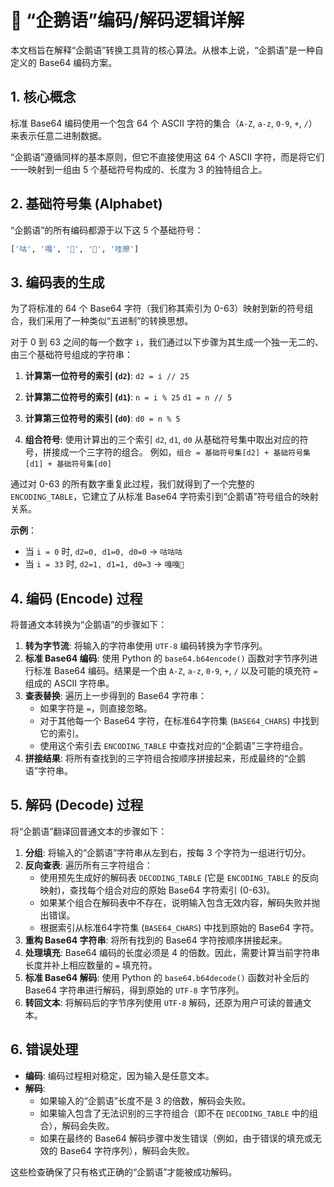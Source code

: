 # 🐧 “企鹅语”编码/解码逻辑详解

本文档旨在解释“企鹅语”转换工具背的核心算法。从根本上说，“企鹅语”是一种自定义的 Base64 编码方案。

## 1. 核心概念

标准 Base64 编码使用一个包含 64 个 ASCII 字符的集合（`A-Z`, `a-z`, `0-9`, `+`, `/`）来表示任意二进制数据。

“企鹅语”遵循同样的基本原则，但它不直接使用这 64 个 ASCII 字符，而是将它们一一映射到一组由 5 个基础符号构成的、长度为 3 的独特组合上。

## 2. 基础符号集 (Alphabet)

“企鹅语”的所有编码都源于以下这 5 个基础符号：

```python
['咕', '嘎', '🐧', '🍄', '哇擦']
```

## 3. 编码表的生成

为了将标准的 64 个 Base64 字符（我们称其索引为 0-63）映射到新的符号组合，我们采用了一种类似“五进制”的转换思想。

对于 0 到 63 之间的每一个数字 `i`，我们通过以下步骤为其生成一个独一无二的、由三个基础符号组成的字符串：

1.  **计算第一位符号的索引 (`d2`)**:
    `d2 = i // 25`
2.  **计算第二位符号的索引 (`d1`)**:
    `n = i % 25`
    `d1 = n // 5`
3.  **计算第三位符号的索引 (`d0`)**:
    `d0 = n % 5`

4.  **组合符号**:
    使用计算出的三个索引 `d2`, `d1`, `d0` 从基础符号集中取出对应的符号，拼接成一个三字符的组合。
    例如，`组合 = 基础符号集[d2] + 基础符号集[d1] + 基础符号集[d0]`

通过对 0-63 的所有数字重复此过程，我们就得到了一个完整的 `ENCODING_TABLE`，它建立了从标准 Base64 字符索引到“企鹅语”符号组合的映射关系。

**示例**：
*   当 `i = 0` 时, `d2=0, d1=0, d0=0` -> `咕咕咕`
*   当 `i = 33` 时, `d2=1, d1=1, d0=3` -> `嘎嘎🍄`

## 4. 编码 (Encode) 过程

将普通文本转换为“企鹅语”的步骤如下：

1.  **转为字节流**: 将输入的字符串使用 `UTF-8` 编码转换为字节序列。
2.  **标准 Base64 编码**: 使用 Python 的 `base64.b64encode()` 函数对字节序列进行标准 Base64 编码。结果是一个由 `A-Z`, `a-z`, `0-9`, `+`, `/` 以及可能的填充符 `=` 组成的 ASCII 字符串。
3.  **查表替换**: 遍历上一步得到的 Base64 字符串：
    *   如果字符是 `=`，则直接忽略。
    *   对于其他每一个 Base64 字符，在标准64字符集 (`BASE64_CHARS`) 中找到它的索引。
    *   使用这个索引去 `ENCODING_TABLE` 中查找对应的“企鹅语”三字符组合。
4.  **拼接结果**: 将所有查找到的三字符组合按顺序拼接起来，形成最终的“企鹅语”字符串。

## 5. 解码 (Decode) 过程

将“企鹅语”翻译回普通文本的步骤如下：

1.  **分组**: 将输入的“企鹅语”字符串从左到右，按每 3 个字符为一组进行切分。
2.  **反向查表**: 遍历所有三字符组合：
    *   使用预先生成好的解码表 `DECODING_TABLE` (它是 `ENCODING_TABLE` 的反向映射)，查找每个组合对应的原始 Base64 字符索引 (0-63)。
    *   如果某个组合在解码表中不存在，说明输入包含无效内容，解码失败并抛出错误。
    *   根据索引从标准64字符集 (`BASE64_CHARS`) 中找到原始的 Base64 字符。
3.  **重构 Base64 字符串**: 将所有找到的 Base64 字符按顺序拼接起来。
4.  **处理填充**: Base64 编码的长度必须是 4 的倍数。因此，需要计算当前字符串长度并补上相应数量的 `=` 填充符。
5.  **标准 Base64 解码**: 使用 Python 的 `base64.b64decode()` 函数对补全后的 Base64 字符串进行解码，得到原始的 `UTF-8` 字节序列。
6.  **转回文本**: 将解码后的字节序列使用 `UTF-8` 解码，还原为用户可读的普通文本。

## 6. 错误处理

*   **编码**: 编码过程相对稳定，因为输入是任意文本。
*   **解码**:
    *   如果输入的“企鹅语”长度不是 3 的倍数，解码会失败。
    *   如果输入包含了无法识别的三字符组合（即不在 `DECODING_TABLE` 中的组合），解码会失败。
    *   如果在最终的 Base64 解码步骤中发生错误（例如，由于错误的填充或无效的 Base64 字符序列），解码会失败。

这些检查确保了只有格式正确的“企鹅语”才能被成功解码。 